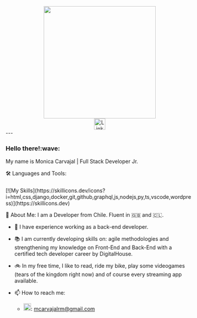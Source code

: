 <div id="header" align="center">
  <img src="https://i.pinimg.com/originals/4e/a6/7f/4ea67f666a6c9a7b217e2010d5bca1e9.png" width="300"/>
</div>
<div id="badges" align="center">
  <a href="https://www.linkedin.com/in/monicarvajalr/">
    <img src="https://cdn-icons-png.flaticon.com/256/174/174857.png" width="30" alt="LinkedIn Badge"/>
  </a>
</div>
---
<h3>Hello there!:wave:</h3>
My name is Monica Carvajal | Full Stack Developer Jr.
  
:hammer_and_wrench: Languages and Tools:
<h3> </h3>
[![My Skills](https://skillicons.dev/icons?i=html,css,django,docker,git,github,graphql,js,nodejs,py,ts,vscode,wordpress)](https://skillicons.dev)

:space_invader: About Me:
I am a Developer from Chile. Fluent in :uk: and :chile:. 

- 🔭 I have experience working as a back-end developer.
  
- :books:  I am currently developing skills on: agile methodologies and strengthening my knowledge on Front-End and Back-End with a certified tech developer career by DigitalHouse.

- :bike:  In my free time, I like to read, ride my bike, play some videogames (tears of the kingdom right now) and of course every streaming app available.

- :mailbox:  How to reach me:
    - <img src="https://cdn4.iconfinder.com/data/icons/social-media-logos-6/512/112-gmail_email_mail-512.png" width="20" alt="email"/>: mcarvajalrm@gmail.com
  

